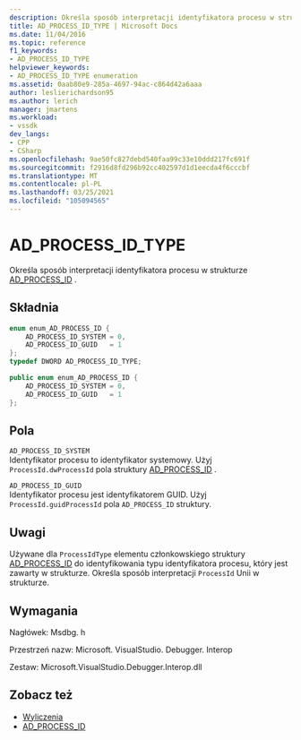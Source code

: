 ```yaml
---
description: Określa sposób interpretacji identyfikatora procesu w strukturze AD_PROCESS_ID.
title: AD_PROCESS_ID_TYPE | Microsoft Docs
ms.date: 11/04/2016
ms.topic: reference
f1_keywords:
- AD_PROCESS_ID_TYPE
helpviewer_keywords:
- AD_PROCESS_ID_TYPE enumeration
ms.assetid: 0aab80e9-285a-4697-94ac-c864d42a6aaa
author: leslierichardson95
ms.author: lerich
manager: jmartens
ms.workload:
- vssdk
dev_langs:
- CPP
- CSharp
ms.openlocfilehash: 9ae50fc827debd540faa99c33e10ddd217fc691f
ms.sourcegitcommit: f2916d8fd296b92cc402597d1d1eecda4f6cccbf
ms.translationtype: MT
ms.contentlocale: pl-PL
ms.lasthandoff: 03/25/2021
ms.locfileid: "105094565"
---
```

# <a name="ad_process_id_type"></a>AD_PROCESS_ID_TYPE
Określa sposób interpretacji identyfikatora procesu w strukturze [AD_PROCESS_ID](../../../extensibility/debugger/reference/ad-process-id.md) .

## <a name="syntax"></a>Składnia

```cpp
enum enum_AD_PROCESS_ID {
    AD_PROCESS_ID_SYSTEM = 0,
    AD_PROCESS_ID_GUID   = 1
};
typedef DWORD AD_PROCESS_ID_TYPE;
```

```csharp
public enum enum_AD_PROCESS_ID {
    AD_PROCESS_ID_SYSTEM = 0,
    AD_PROCESS_ID_GUID   = 1
};
```

## <a name="fields"></a>Pola
`AD_PROCESS_ID_SYSTEM`\
Identyfikator procesu to identyfikator systemowy. Użyj `ProcessId.dwProcessId` pola struktury [AD_PROCESS_ID](../../../extensibility/debugger/reference/ad-process-id.md) .

`AD_PROCESS_ID_GUID`\
Identyfikator procesu jest identyfikatorem GUID. Użyj `ProcessId.guidProcessId` pola `AD_PROCESS_ID` struktury.

## <a name="remarks"></a>Uwagi
Używane dla `ProcessIdType` elementu członkowskiego struktury [AD_PROCESS_ID](../../../extensibility/debugger/reference/ad-process-id.md) do identyfikowania typu identyfikatora procesu, który jest zawarty w strukturze. Określa sposób interpretacji `ProcessId` Unii w strukturze.

## <a name="requirements"></a>Wymagania
Nagłówek: Msdbg. h

Przestrzeń nazw: Microsoft. VisualStudio. Debugger. Interop

Zestaw: Microsoft.VisualStudio.Debugger.Interop.dll

## <a name="see-also"></a>Zobacz też
- [Wyliczenia](../../../extensibility/debugger/reference/enumerations-visual-studio-debugging.md)
- [AD_PROCESS_ID](../../../extensibility/debugger/reference/ad-process-id.md)
